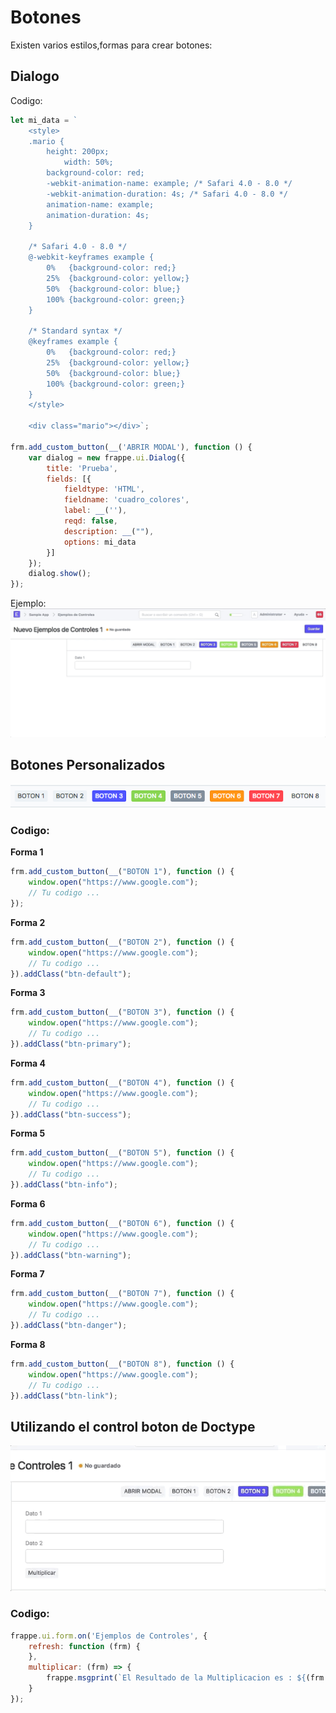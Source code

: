 # Botones
Existen varios estilos,formas para crear botones:

## Dialogo
Codigo:
``` javascript
let mi_data = `
    <style>
    .mario {
        height: 200px;
            width: 50%;
        background-color: red;
        -webkit-animation-name: example; /* Safari 4.0 - 8.0 */
        -webkit-animation-duration: 4s; /* Safari 4.0 - 8.0 */
        animation-name: example;
        animation-duration: 4s;
    }

    /* Safari 4.0 - 8.0 */
    @-webkit-keyframes example {
        0%   {background-color: red;}
        25%  {background-color: yellow;}
        50%  {background-color: blue;}
        100% {background-color: green;}
    }

    /* Standard syntax */
    @keyframes example {
        0%   {background-color: red;}
        25%  {background-color: yellow;}
        50%  {background-color: blue;}
        100% {background-color: green;}
    }
    </style>

    <div class="mario"></div>`;

frm.add_custom_button(__('ABRIR MODAL'), function () {
    var dialog = new frappe.ui.Dialog({
        title: 'Prueba',
        fields: [{
            fieldtype: 'HTML',
            fieldname: 'cuadro_colores',
            label: __(''),
            reqd: false,
            description: __(""),
            options: mi_data
        }]
    });
    dialog.show();
});
```
Ejemplo:
![Ejemplo](../assets/images/button-dialog.gif)

## Botones Personalizados
![Ejemplo Botones](../assets/images/botones-1.png)

### Codigo:

**Forma 1**
``` javascript
frm.add_custom_button(__("BOTON 1"), function () {
    window.open("https://www.google.com");
    // Tu codigo ...
});
```

**Forma 2**
``` javascript
frm.add_custom_button(__("BOTON 2"), function () {
    window.open("https://www.google.com");
    // Tu codigo ...
}).addClass("btn-default");
```

**Forma 3**
``` javascript
frm.add_custom_button(__("BOTON 3"), function () {
    window.open("https://www.google.com");
    // Tu codigo ...
}).addClass("btn-primary");
```

**Forma 4**
``` javascript
frm.add_custom_button(__("BOTON 4"), function () {
    window.open("https://www.google.com");
    // Tu codigo ...
}).addClass("btn-success");
```

**Forma 5**
``` javascript
frm.add_custom_button(__("BOTON 5"), function () {
    window.open("https://www.google.com");
    // Tu codigo ...
}).addClass("btn-info");
```

**Forma 6**
``` javascript
frm.add_custom_button(__("BOTON 6"), function () {
    window.open("https://www.google.com");
    // Tu codigo ...
}).addClass("btn-warning");
```

**Forma 7**
``` javascript
frm.add_custom_button(__("BOTON 7"), function () {
    window.open("https://www.google.com");
    // Tu codigo ...
}).addClass("btn-danger");
```

**Forma 8**
``` javascript
frm.add_custom_button(__("BOTON 8"), function () {
    window.open("https://www.google.com");
    // Tu codigo ...
}).addClass("btn-link");
```

## Utilizando el control boton de Doctype
![Ejemplo Control Boton](../assets/images/boton-control.gif)

### Codigo:

``` javascript
frappe.ui.form.on('Ejemplos de Controles', {
    refresh: function (frm) {
    },
    multiplicar: (frm) => {
        frappe.msgprint(`El Resultado de la Multiplicacion es : ${(frm.doc.dato_1 * frm.doc.dato_2)}`);
    }
});
```